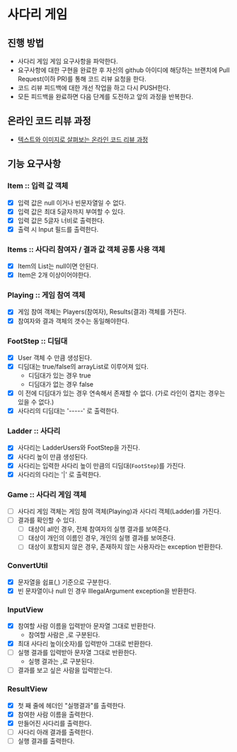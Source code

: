 # 사다리 게임
## 진행 방법
* 사다리 게임 게임 요구사항을 파악한다.
* 요구사항에 대한 구현을 완료한 후 자신의 github 아이디에 해당하는 브랜치에 Pull Request(이하 PR)를 통해 코드 리뷰 요청을 한다.
* 코드 리뷰 피드백에 대한 개선 작업을 하고 다시 PUSH한다.
* 모든 피드백을 완료하면 다음 단계를 도전하고 앞의 과정을 반복한다.

## 온라인 코드 리뷰 과정
* [텍스트와 이미지로 살펴보는 온라인 코드 리뷰 과정](https://github.com/nextstep-step/nextstep-docs/tree/master/codereview)

## 기능 요구사항
### Item :: 입력 값 객체
- [X] 입력 값은 null 이거나 빈문자열일 수 없다.
- [X] 입력 값은 최대 5글자까지 부여할 수 있다.
- [X] 입력 값은 5글자 너비로 출력한다.
- [X] 출력 시 Input 필드를 출력한다.

### Items :: 사다리 참여자 / 결과 값 객체 공통 사용 객체
- [X] Item의 List는 null이면 안된다.
- [X] Item은 2개 이상이어야한다.

### Playing :: 게임 참여 객체
- [X] 게임 참여 객체는 Players(참여자), Results(결과) 객체를 가진다.
- [X] 참여자와 결과 객체의 갯수는 동일해야한다.

### FootStep :: 디딤대
- [X] User 객체 수 만큼 생성된다.
- [X] 디딤대는 true/false의 arrayList로 이루어져 있다.
    - 디딤대가 있는 경우 true
    - 디딤대가 없는 경우 false
- [X] 이 전에 디딤대가 있는 경우 연속해서 존재할 수 없다. (가로 라인이 겹치는 경우는 있을 수 없다.)
- [X] 사다리의 디딤대는 '-----' 로 출력한다.

### Ladder :: 사다리
- [X] 사다리는 LadderUsers와 FootStep을 가진다.
- [X] 사다리 높이 만큼 생성된다.
- [X] 사다리는 입력한 사다리 높이 만큼의 디딤대(`FootStep`)를 가진다.
- [X] 사다리의 다리는 '|' 로 출력한다.

### Game :: 사다리 게임 객체
- [ ] 사다리 게임 객체는 게임 참여 객체(Playing)과 사다리 객체(Ladder)를 가진다.
- [ ] 결과를 확인할 수 있다.
    - [ ] 대상이 all인 경우, 전체 참여자의 실행 결과를 보여준다.
    - [ ] 대상이 개인의 이름인 경우, 개인의 실행 결과를 보여준다.
    - [ ] 대상이 포함되지 않은 경우, 존재하지 않는 사용자라는 exception 반환한다.

### ConvertUtil
- [X] 문자열을 쉽표(,) 기준으로 구분한다.
- [X] 빈 문자열이나 null 인 경우 IllegalArgument exception을 반환한다.

### InputView
- [X] 참여할 사람 이름을 입력받아 문자열 그대로 반환한다.
    - 참여할 사람은 ,로 구분된다.
- [X] 최대 사다리 높이(숫자)를 입력받아 그대로 반환한다.
- [ ] 실행 결과를 입력받아 문자열 그대로 반환한다. 
    - 실행 결과는 ,로 구분된다.
- [ ] 결과를 보고 싶은 사람을 입력받는다.

### ResultView
- [X] 첫 째 줄에 헤더인 "실행결과"를 출력한다.
- [X] 참여한 사람 이름을 출력한다.
- [X] 만들어진 사다리를 출력한다.
- [ ] 사다리 아래 결과를 출력한다.
- [ ] 실행 결과를 출력한다.